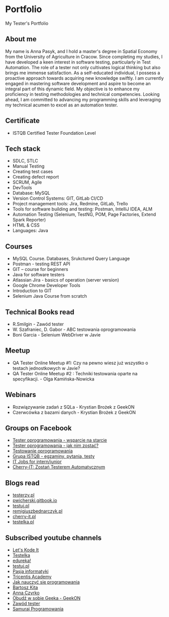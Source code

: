 # Portfolio
My Tester's Portfolio

## About me
My name is Anna Pasyk, and I hold a master's degree in Spatial Economy from the University of Agriculture in Cracow. Since completing my studies, I have developed a keen interest in software testing, particularly in Test Automation. The role of a tester not only cultivates logical thinking but also brings me immense satisfaction.
As a self-educated individual, I possess a proactive approach towards acquiring new knowledge swiftly. I am currently engaged in mastering software development and aspire to become an integral part of this dynamic field. My objective is to enhance my proficiency in testing methodologies and technical competencies. Looking ahead, I am committed to advancing my programming skills and leveraging my technical acumen to excel as an automation tester.

## Certificate
* ISTQB Certified Tester Foundation Level 

## Tech stack
* SDLC, STLC
* Manual Testing
* Creating test cases
* Creating defect report
* SCRUM, Agile
* DevTools
* Database: MySQL
* Version Control Systems: GIT, GitLab CI/CD
* Project management tools: Jira, Redmine, GitLab, Trello
* Tools for software building and testing: Postman, IntelliJ IDEA, ALM
* Automation Testing (Selenium, TestNG, POM, Page Factories, Extend Spark Reporter)
* HTML & CSS
* Languages: Java 


## Courses
* MySQL Course. Databases, Srukctured Query Language
* Postman - testing REST API
* GIT – course for beginners
* Java for software testers
* Atlassian Jira - basics of operation (server version)
* Google Chrome Developer Tools
* Introduction to GIT
* Selenium Java Course from scratch


## Technical Books read
* R.Smilgin - Zawód tester
* W. Szafraniec, D. Gabor - ABC testowania oprogramowania
* Boni Garcia - Selenium WebDriver w Javie

## Meetup
* QA Tester Online Meetup #1: Czy na pewno wiesz już wszystko o testach jednostkowych w Javie?
* QA Tester Online Meetup #2 : Techniki testowania oparte na specyfikacji. - Olga Kamińska-Nowicka 

## Webinars
* Rozwiązywanie zadań z SQLa - Krystian Brożek z GeekON
* Czerwcówka z bazami danych - Krystian Brożek z GeekON

## Groups on Facebook
* [Tester oprogramowania - wsparcie na starcie](https://www.facebook.com/groups/testeroprogramowania)
* [Tester oprogramowania - jak nim zostać?](https://www.facebook.com/groups/531570473876610)
* [Testowanie oprogramowania](https://www.facebook.com/groups/TestowanieOprogramowania)
* [Grupa ISTQB - egzaminy, pytania, testy](https://www.facebook.com/groups/194288250951242)
* [IT Jobs for intern/junior](https://www.facebook.com/groups/1561984417428846/announcements)
* [Cherry-IT: Zostań Testerem Automatycznym](https://www.facebook.com/groups/195487914423878)


## Blogs read
* [testerzy.pl](https://testerzy.pl)
* [pwicherski.gitbook.io](https://pwicherski.gitbook.io/testowanie-oprogramowania/)
* [testuj.pl](https://testuj.pl/blog/)
* [remigiuszbednarczyk.pl](https://remigiuszbednarczyk.pl/)
* [cherry-it.pl](http://cherry-it.pl/)
* [testelka.pl](https://testelka.pl/)


## Subscribed youtube channels
* [Let's Kode It](https://www.youtube.com/@LetsKodeItOfficial)
* [Testelka](https://www.youtube.com/channel/UC5D9qnAZlP2wod7znQR63pQ)
* [edureka!](https://www.youtube.com/@edurekaIN)
* [testuj.pl](https://www.youtube.com/channel/UC5nfCVMCEhYjCgnUoufoLhw/videos)
* [Pasja informatyki](https://www.youtube.com/channel/UCzn6vAfspIcagLax1fck_jw)
* [Tricentis Academy](https://www.youtube.com/@TricentisAcademy)
* [Jak nauczyć się programowania](https://www.youtube.com/@Jaknauczycsieprogramowania)
* [Bartosz Kita](https://www.youtube.com/user/BartooszK)
* [Anna Czyrko](https://www.youtube.com/channel/UCbBwAKA9RkCn-8fbzsWv-1A)
* [Obudź w sobie Geeka - GeekON](https://www.youtube.com/channel/UC0qnnzceIJlGS3gpiosdSZw/videos)
* [Zawód tester](https://www.youtube.com/channel/UCUJzan4zBUpWwS1yWZZCwUw/videos)
* [Samuraj Programowania](https://www.youtube.com/channel/UC6wlzVp-5TD5xfDwiohSDeg)



